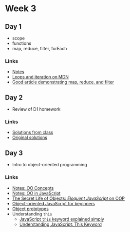 # Week 3

## Day 1

* scope
* functions
* map, reduce, filter, forEach

### Links

* [Notes](notes/w3d1.md)
* [Loops and iteration on MDN](https://developer.mozilla.org/en-US/docs/Web/JavaScript/Guide/Loops_and_iteration)
* [Good article demonstrating map, reduce, and filter](https://medium.com/poka-techblog/simplify-your-javascript-use-map-reduce-and-filter-bd02c593cc2d)

## Day 2

* Review of D1 homework

### Links

* [Solutions from class](solutions/lab-d1--class-solutions)
* [Original solutions](solutions/lab-d1--original-solutions)

## Day 3

* Intro to object-oriented programming

### Links

* [Notes: OO Concepts](notes/w3d2--oo-concepts.md)
* [Notes: OO in JavaScript](notes/w3d2--oo-javascript.md)
* [The Secret Life of Objects: _Eloquent JavaScript_ on OOP](https://eloquentjavascript.net/06_object.html)
* [Object-oriented JavaScript for beginners](https://developer.mozilla.org/en-US/docs/Learn/JavaScript/Objects/Object-oriented_JS)
* [Object prototypes](https://developer.mozilla.org/en-US/docs/Learn/JavaScript/Objects/Object_prototypes)
* Understanding `this`
  * [JavaScript `this` keyword explained simply](https://medium.com/@NinjaJavaScript/javascript-this-keyword-explained-simply-e90762d4945d)
  * [Understanding JavaScript: This Keyword](https://hackernoon.com/understanding-javascript-the-this-keyword-4de325d77f68)
